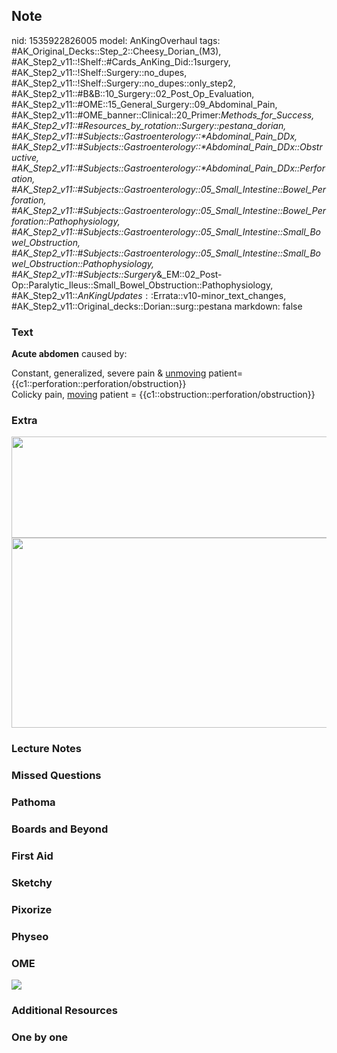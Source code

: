 ## Note
nid: 1535922826005
model: AnKingOverhaul
tags: #AK_Original_Decks::Step_2::Cheesy_Dorian_(M3), #AK_Step2_v11::!Shelf::#Cards_AnKing_Did::1surgery, #AK_Step2_v11::!Shelf::Surgery::no_dupes, #AK_Step2_v11::!Shelf::Surgery::no_dupes::only_step2, #AK_Step2_v11::#B&B::10_Surgery::02_Post_Op_Evaluation, #AK_Step2_v11::#OME::15_General_Surgery::09_Abdominal_Pain, #AK_Step2_v11::#OME_banner::Clinical::20_Primer:_Methods_for_Success, #AK_Step2_v11::#Resources_by_rotation::Surgery::pestana_dorian, #AK_Step2_v11::#Subjects::Gastroenterology::*Abdominal_Pain_DDx, #AK_Step2_v11::#Subjects::Gastroenterology::*Abdominal_Pain_DDx::Obstructive, #AK_Step2_v11::#Subjects::Gastroenterology::*Abdominal_Pain_DDx::Perforation, #AK_Step2_v11::#Subjects::Gastroenterology::05_Small_Intestine::Bowel_Perforation, #AK_Step2_v11::#Subjects::Gastroenterology::05_Small_Intestine::Bowel_Perforation::Pathophysiology, #AK_Step2_v11::#Subjects::Gastroenterology::05_Small_Intestine::Small_Bowel_Obstruction, #AK_Step2_v11::#Subjects::Gastroenterology::05_Small_Intestine::Small_Bowel_Obstruction::Pathophysiology, #AK_Step2_v11::#Subjects::Surgery_&_EM::02_Post-Op::Paralytic_Ileus::Small_Bowel_Obstruction::Pathophysiology, #AK_Step2_v11::$AnKingUpdates::$Errata::v10-minor_text_changes, #AK_Step2_v11::Original_decks::Dorian::surg::pestana
markdown: false

### Text
<b>Acute abdomen</b> caused by:
<div>
  Constant, generalized, severe pain & <u>unmoving</u> patient=
  {{c1::perforation::perforation/obstruction}}
</div>
<div>
  Colicky pain, <u>moving</u> patient =
  {{c1::obstruction::perforation/obstruction}}
</div>

### Extra
<div><img class="" src="paste-24812026068993.jpg" style=
"height: 162px; width: 532px;"></div><img src=
"paste-677333522448385.jpg" class="" style=
"height: 304px; width: 532px;">

### Lecture Notes


### Missed Questions


### Pathoma


### Boards and Beyond


### First Aid


### Sketchy


### Pixorize


### Physeo


### OME
<div class="ome-widget">
  <a href="https://onlinemeded.org/spa/surgery?ref=anki"><img src=
  "_OME_AnkiFlashcards_Topic_5.png"></a>
</div>

### Additional Resources


### One by one

